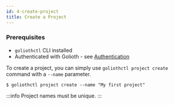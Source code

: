 ```yaml
---
id: 4-create-project
title: Create a Project
---
```


### Prerequisites

- `goliothctl` CLI installed
- Authenticated with Golioth - see [Authentication](./3-authentication)

To create a project, you can simply use `goliothctl project create` command with a `--name` parameter.

```
$ goliothctl project create --name "My first project"
```

:::info
Project names must be unique.
:::
